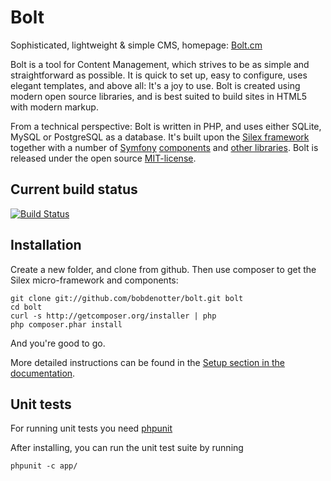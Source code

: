 Bolt
====

Sophisticated, lightweight & simple CMS, homepage: [Bolt.cm](http://bolt.cm)

Bolt is a tool for Content Management, which strives to be as simple and straightforward 
as possible. It is quick to set up, easy to configure, uses elegant templates, and above 
all: It's a joy to use. Bolt is created using modern open source libraries, and is best 
suited to build sites in HTML5 with modern markup. 

From a technical perspective: Bolt is written in PHP, and uses either SQLite, MySQL or 
PostgreSQL as a database. It's built upon the [Silex framework](http://silex.sensiolabs.org) 
together with a number of [Symfony](http://symfony.com/) [components](http://symfony.com/components) 
and [other libraries](http://docs.bolt.cm/credits). Bolt is released under the open source 
[MIT-license](http://opensource.org/licenses/mit-license.php).

Current build status
--------------------

[![Build Status](https://secure.travis-ci.org/bobdenotter/bolt.png?branch=master)](http://travis-ci.org/bobdenotter/bolt)

Installation
------------

Create a new folder, and clone from github. Then use composer to get the Silex micro-framework and components:

    git clone git://github.com/bobdenotter/bolt.git bolt
    cd bolt 
    curl -s http://getcomposer.org/installer | php
    php composer.phar install

And you're good to go.

More detailed instructions can be found in the [Setup section in the documentation](http://docs.bolt.cm/setup).

Unit tests
----------
For running unit tests you need [phpunit](http://www.phpunit.de/)

After installing, you can run the unit test suite by running

    phpunit -c app/


